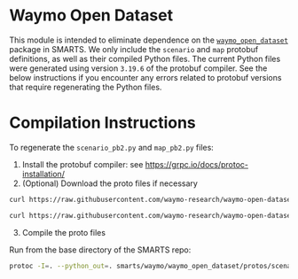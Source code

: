 # Waymo Open Dataset

This module is intended to eliminate dependence on the [`waymo_open_dataset`](https://github.com/waymo-research/waymo-open-dataset) package in SMARTS. We only include the `scenario` and `map` protobuf definitions, as well as their compiled Python files. The current Python files were generated using version `3.19.6` of the protobuf compiler. See the below instructions if you encounter any errors related to protobuf versions that require regenerating the Python files.

# Compilation Instructions

To regenerate the `scenario_pb2.py` and `map_pb2.py` files:

1. Install the protobuf compiler: see https://grpc.io/docs/protoc-installation/
2. (Optional) Download the proto files if necessary

```sh
curl https://raw.githubusercontent.com/waymo-research/waymo-open-dataset/master/waymo_open_dataset/protos/scenario.proto -o waymo_open_dataset/protos/scenario.proto

curl https://raw.githubusercontent.com/waymo-research/waymo-open-dataset/master/waymo_open_dataset/protos/map.proto -o waymo_open_dataset/protos/map.proto
```

3. Compile the proto files

Run from the base directory of the SMARTS repo:
```sh
protoc -I=. --python_out=. smarts/waymo/waymo_open_dataset/protos/scenario.proto && protoc -I=. --python_out=. smarts/waymo/waymo_open_dataset/protos/map.proto
```

